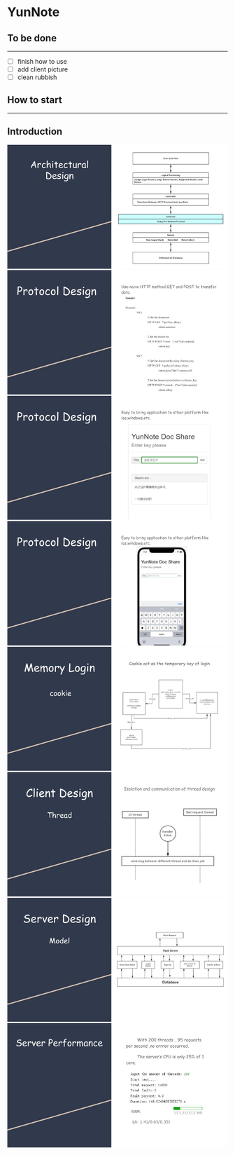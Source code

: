 YunNote
====================
## To be done 
***********************
- [ ] finish how to use
- [ ] add client picture
- [ ] clean rubbish
## How to start   
**************************
## Introduction 
![Architechture](files/YunNote.jpg)   
![Protocol](files/YunNote(1).jpg)     
![Protocol](files/YunNote(2).jpg)     
![Protocol](files/YunNote(3).jpg)     
![Protocol](files/YunNote(4).jpg)    
![Cookies](files/YunNote(5).jpg)   
![Server](files/YunNote(6).jpg)   
![Performance](files/YunNote(7).jpg)   